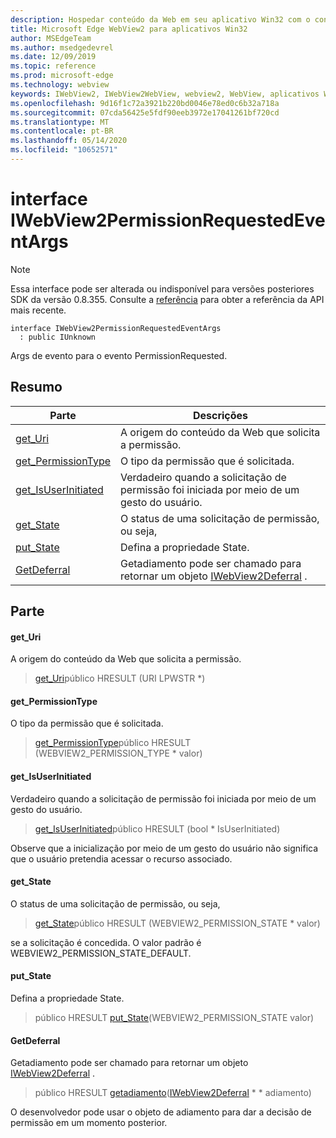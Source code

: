 ```yaml
---
description: Hospedar conteúdo da Web em seu aplicativo Win32 com o controle WebView2 do Microsoft Edge
title: Microsoft Edge WebView2 para aplicativos Win32
author: MSEdgeTeam
ms.author: msedgedevrel
ms.date: 12/09/2019
ms.topic: reference
ms.prod: microsoft-edge
ms.technology: webview
keywords: IWebView2, IWebView2WebView, webview2, WebView, aplicativos Win32, Win32, Edge
ms.openlocfilehash: 9d16f1c72a3921b220bd0046e78ed0c6b32a718a
ms.sourcegitcommit: 07cda56425e5fdf90eeb3972e17041261bf720cd
ms.translationtype: MT
ms.contentlocale: pt-BR
ms.lasthandoff: 05/14/2020
ms.locfileid: "10652571"
---
```

# interface IWebView2PermissionRequestedEventArgs 

> [!NOTE]
> Essa interface pode ser alterada ou indisponível para versões posteriores SDK da versão 0.8.355. Consulte a [referência](../../../webview2-api-reference.md) para obter a referência da API mais recente.

```
interface IWebView2PermissionRequestedEventArgs
  : public IUnknown
```

Args de evento para o evento PermissionRequested.

## Resumo

 Parte                        | Descrições
--------------------------------|---------------------------------------------
[get_Uri](#get_uri) | A origem do conteúdo da Web que solicita a permissão.
[get_PermissionType](#get_permissiontype) | O tipo da permissão que é solicitada.
[get_IsUserInitiated](#get_isuserinitiated) | Verdadeiro quando a solicitação de permissão foi iniciada por meio de um gesto do usuário.
[get_State](#get_state) | O status de uma solicitação de permissão, ou seja,
[put_State](#put_state) | Defina a propriedade State.
[GetDeferral](#getdeferral) | Getadiamento pode ser chamado para retornar um objeto [IWebView2Deferral](IWebView2Deferral.md) .

## Parte

#### get_Uri 

A origem do conteúdo da Web que solicita a permissão.

> [get_Uri](#get_uri)público HRESULT (URI LPWSTR *)

#### get_PermissionType 

O tipo da permissão que é solicitada.

> [get_PermissionType](#get_permissiontype)público HRESULT (WEBVIEW2_PERMISSION_TYPE * valor)

#### get_IsUserInitiated 

Verdadeiro quando a solicitação de permissão foi iniciada por meio de um gesto do usuário.

> [get_IsUserInitiated](#get_isuserinitiated)público HRESULT (bool * IsUserInitiated)

Observe que a inicialização por meio de um gesto do usuário não significa que o usuário pretendia acessar o recurso associado.

#### get_State 

O status de uma solicitação de permissão, ou seja,

> [get_State](#get_state)público HRESULT (WEBVIEW2_PERMISSION_STATE * valor)

se a solicitação é concedida. O valor padrão é WEBVIEW2_PERMISSION_STATE_DEFAULT.

#### put_State 

Defina a propriedade State.

> público HRESULT [put_State](#put_state)(WEBVIEW2_PERMISSION_STATE valor)

#### GetDeferral 

Getadiamento pode ser chamado para retornar um objeto [IWebView2Deferral](IWebView2Deferral.md) .

> público HRESULT [getadiamento](#getdeferral)([IWebView2Deferral](IWebView2Deferral.md) * * adiamento)

O desenvolvedor pode usar o objeto de adiamento para dar a decisão de permissão em um momento posterior.

